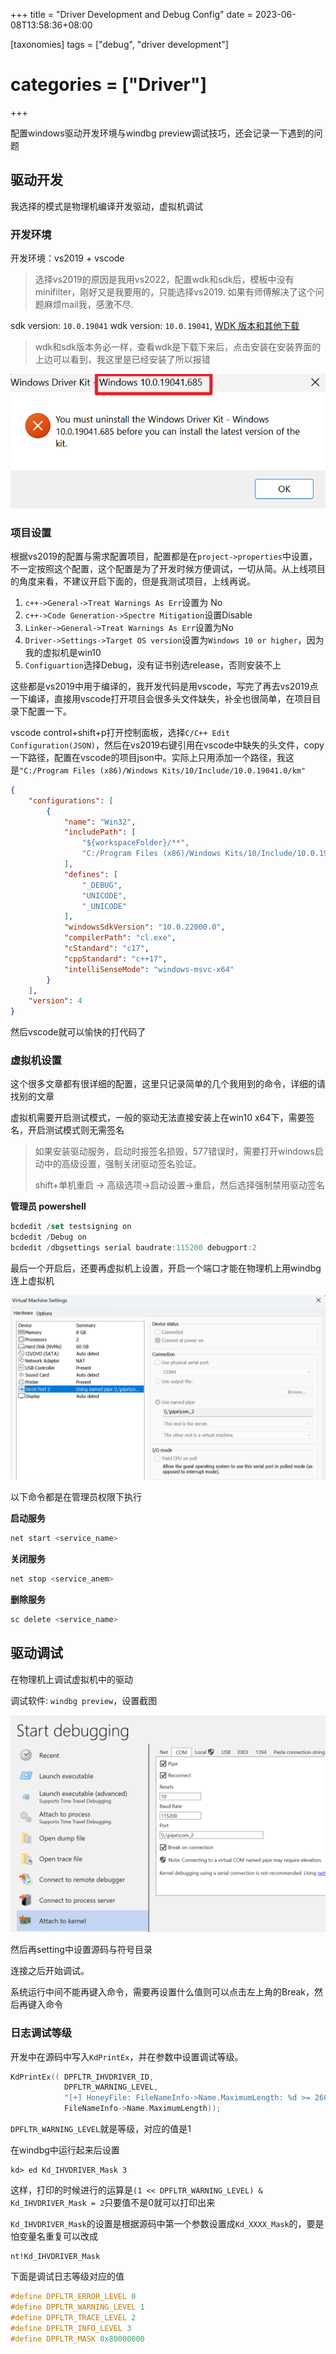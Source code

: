 +++
title = "Driver Development and Debug Config"
date = 2023-06-08T13:58:36+08:00

[taxonomies]
tags = ["debug", "driver development"]
# categories = ["Driver"]
+++

配置windows驱动开发环境与windbg preview调试技巧，还会记录一下遇到的问题

<!-- more -->

## 驱动开发

我选择的模式是物理机编译开发驱动，虚拟机调试

### 开发环境

开发环境：vs2019 + vscode

> 选择vs2019的原因是我用vs2022，配置wdk和sdk后，模板中没有minifilter，刚好又是我要用的，只能选择vs2019.
> 如果有师傅解决了这个问题麻烦mail我，感激不尽.

sdk version: `10.0.19041`
wdk version: `10.0.19041`, [WDK 版本和其他下载](https://learn.microsoft.com/zh-cn/windows-hardware/drivers/other-wdk-downloads)

> wdk和sdk版本务必一样，查看wdk是下载下来后，点击安装在安装界面的上边可以看到，我这里是已经安装了所以报错

![image-20230608142033119](https://raw.githubusercontent.com/Military-axe/imgtable/main/202306081420890.png)

### 项目设置

根据vs2019的配置与需求配置项目，配置都是在`project->properties`中设置，不一定按照这个配置，这个配置是为了开发时候方便调试，一切从简。从上线项目的角度来看，不建议开启下面的，但是我测试项目，上线再说。

1. `c++->General->Treat Warnings As Err`设置为 No
2. `c++->Code Generation->Spectre Mitigation`设置Disable
3. `Linker->General->Treat Warnings As Err`设置为No
4. `Driver->Settings->Target OS version`设置为`Windows 10 or higher`，因为我的虚拟机是win10
5. `Configuartion`选择Debug，没有证书别选release，否则安装不上

这些都是vs2019中用于编译的，我开发代码是用vscode，写完了再去vs2019点一下编译，直接用vscode打开项目会很多头文件缺失，补全也很简单，在项目目录下配置一下。

vscode control+shift+p打开控制面板，选择`C/C++ Edit Configuration(JSON)`，然后在vs2019右键引用在vscode中缺失的头文件，copy一下路径，配置在vscode的项目json中。实际上只用添加一个路径，我这是`"C:/Program Files (x86)/Windows Kits/10/Include/10.0.19041.0/km"`

```json
{
    "configurations": [
        {
            "name": "Win32",
            "includePath": [
                "${workspaceFolder}/**",
                "C:/Program Files (x86)/Windows Kits/10/Include/10.0.19041.0/km"
            ],
            "defines": [
                "_DEBUG",
                "UNICODE",
                "_UNICODE"
            ],
            "windowsSdkVersion": "10.0.22000.0",
            "compilerPath": "cl.exe",
            "cStandard": "c17",
            "cppStandard": "c++17",
            "intelliSenseMode": "windows-msvc-x64"
        }
    ],
    "version": 4
}
```

然后vscode就可以愉快的打代码了

### 虚拟机设置

这个很多文章都有很详细的配置，这里只记录简单的几个我用到的命令，详细的请找别的文章

虚拟机需要开启测试模式，一般的驱动无法直接安装上在win10 x64下，需要签名，开启测试模式则无需签名

> 如果安装驱动服务，启动时报签名损毁，577错误时，需要打开windows启动中的高级设置，强制关闭驱动签名验证。
>
> shift+单机重启 -> 高级选项->启动设置->重启，然后选择强制禁用驱动签名

**管理员 powershell**

```kotlin
bcdedit /set testsigning on
bcdedit /Debug on
bcdedit /dbgsettings serial baudrate:115200 debugport:2
```

最后一个开启后，还要再虚拟机上设置，开启一个端口才能在物理机上用windbg连上虚拟机

![](https://raw.githubusercontent.com/Military-axe/imgtable/main/202306081444764.png)



以下命令都是在管理员权限下执行

**启动服务**

```kotlin
net start <service_name>
```

**关闭服务**

```kotlin
net stop <service_anem>
```

**删除服务**

```kotlin
sc delete <service_name>
```

## 驱动调试

在物理机上调试虚拟机中的驱动

调试软件: `windbg preview`，设置截图

![](https://raw.githubusercontent.com/Military-axe/imgtable/main/202306081458667.png)

然后再setting中设置源码与符号目录

连接之后开始调试。

系统运行中间不能再键入命令，需要再设置什么值则可以点击左上角的Break，然后再键入命令

### 日志调试等级

开发中在源码中写入`KdPrintEx`，并在参数中设置调试等级。

```c
KdPrintEx(( DPFLTR_IHVDRIVER_ID,
            DPFLTR_WARNING_LEVEL,
            "[+] HoneyFile: FileNameInfo->Name.MaximumLength: %d >= 260\r\n",
            FileNameInfo->Name.MaximumLength));
```

`DPFLTR_WARNING_LEVEL`就是等级，对应的值是1

在windbg中运行起来后设置

```shell
kd> ed Kd_IHVDRIVER_Mask 3
```

这样，打印的时候进行的运算是`(1 << DPFLTR_WARNING_LEVEL) & Kd_IHVDRIVER_Mask = 2`只要值不是0就可以打印出来

`Kd_IHVDRIVER_Mask`的设置是根据源码中第一个参数设置成`Kd_XXXX_Mask`的，要是怕变量名重复可以改成

```
nt!Kd_IHVDRIVER_Mask
```

下面是调试日志等级对应的值

```c
#define DPFLTR_ERROR_LEVEL 0
#define DPFLTR_WARNING_LEVEL 1
#define DPFLTR_TRACE_LEVEL 2
#define DPFLTR_INFO_LEVEL 3
#define DPFLTR_MASK 0x80000000
```

